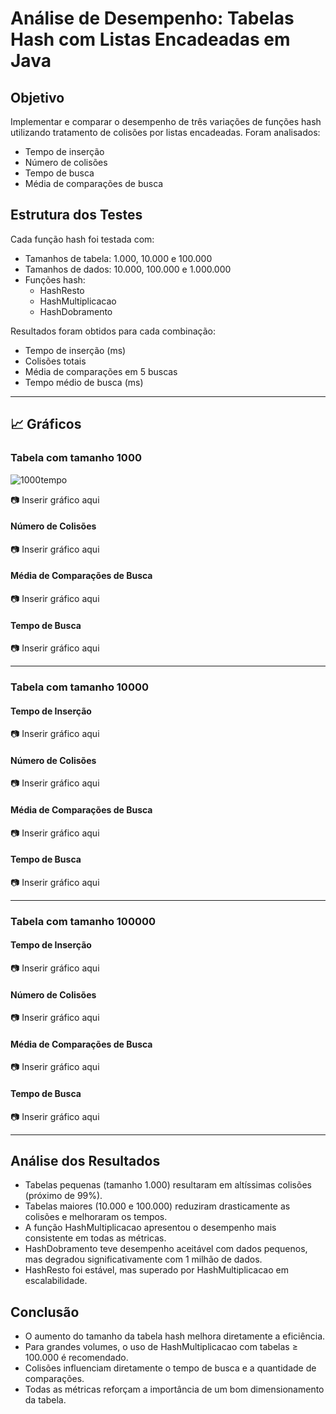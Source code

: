 # Análise de Desempenho: Tabelas Hash com Listas Encadeadas em Java

## Objetivo

Implementar e comparar o desempenho de três variações de funções hash utilizando tratamento de colisões por listas encadeadas. Foram analisados:

- Tempo de inserção
- Número de colisões
- Tempo de busca
- Média de comparações de busca

## Estrutura dos Testes

Cada função hash foi testada com:

- Tamanhos de tabela: 1.000, 10.000 e 100.000
- Tamanhos de dados: 10.000, 100.000 e 1.000.000
- Funções hash:
  - HashResto
  - HashMultiplicacao
  - HashDobramento

Resultados foram obtidos para cada combinação:

- Tempo de inserção (ms)
- Colisões totais
- Média de comparações em 5 buscas
- Tempo médio de busca (ms)

---

## 📈 Gráficos

### Tabela com tamanho 1000

![1000tempo](https://github.com/user-attachments/assets/f0f3d34d-0379-4f5b-819c-2b12596dd439)


📷 Inserir gráfico aqui

#### Número de Colisões

📷 Inserir gráfico aqui

#### Média de Comparações de Busca

📷 Inserir gráfico aqui

#### Tempo de Busca

📷 Inserir gráfico aqui

---

### Tabela com tamanho 10000

#### Tempo de Inserção

📷 Inserir gráfico aqui

#### Número de Colisões

📷 Inserir gráfico aqui

#### Média de Comparações de Busca

📷 Inserir gráfico aqui

#### Tempo de Busca

📷 Inserir gráfico aqui

---

### Tabela com tamanho 100000

#### Tempo de Inserção

📷 Inserir gráfico aqui

#### Número de Colisões

📷 Inserir gráfico aqui

#### Média de Comparações de Busca

📷 Inserir gráfico aqui

#### Tempo de Busca

📷 Inserir gráfico aqui

---

## Análise dos Resultados

- Tabelas pequenas (tamanho 1.000) resultaram em altíssimas colisões (próximo de 99%).
- Tabelas maiores (10.000 e 100.000) reduziram drasticamente as colisões e melhoraram os tempos.
- A função HashMultiplicacao apresentou o desempenho mais consistente em todas as métricas.
- HashDobramento teve desempenho aceitável com dados pequenos, mas degradou significativamente com 1 milhão de dados.
- HashResto foi estável, mas superado por HashMultiplicacao em escalabilidade.

## Conclusão

- O aumento do tamanho da tabela hash melhora diretamente a eficiência.
- Para grandes volumes, o uso de HashMultiplicacao com tabelas ≥ 100.000 é recomendado.
- Colisões influenciam diretamente o tempo de busca e a quantidade de comparações.
- Todas as métricas reforçam a importância de um bom dimensionamento da tabela.



